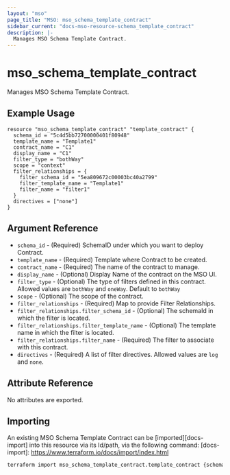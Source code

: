 ```yaml
---
layout: "mso"
page_title: "MSO: mso_schema_template_contract"
sidebar_current: "docs-mso-resource-schema_template_contract"
description: |-
  Manages MSO Schema Template Contract.
---
```


# mso_schema_template_contract #

Manages MSO Schema Template Contract.

## Example Usage ##

```hcl
resource "mso_schema_template_contract" "template_contract" {
  schema_id = "5c4d5bb72700000401f80948"
  template_name = "Template1"
  contract_name = "C1"
  display_name = "C1"
  filter_type = "bothWay"
  scope = "context"
  filter_relationships = {
    filter_schema_id = "5ea809672c00003bc40a2799"
    filter_template_name = "Template1"
    filter_name = "filter1"
  }
  directives = ["none"]
}
```

## Argument Reference ##

* `schema_id` - (Required) SchemaID under which you want to deploy Contract.
* `template_name` - (Required) Template where Contract to be created.
* `contract_name` - (Required) The name of the contract to manage.
* `display_name` - (Optional) Display Name of the contract on the MSO UI.
* `filter_type` - (Optional) The type of filters defined in this contract. Allowed values are `bothWay` and `oneWay`. Default to `bothWay`
* `scope` - (Optional) The scope of the contract.
* `filter_relationships` - (Required) Map to provide Filter Relationships.
* `filter_relationships.filter_schema_id` - (Optional) The schemaId in which the filter is located.
* `filter_relationships.filter_template_name` - (Optional) The template name in which the filter is located.
* `filter_relationships.filter_name` - (Required) The filter to associate with this contract.
* `directives` - (Required) A list of filter directives. Allowed values are `log` and `none`.

## Attribute Reference ##

No attributes are exported.

## Importing ##

An existing MSO Schema Template Contract can be [imported][docs-import] into this resource via its Id/path, via the following command: [docs-import]: <https://www.terraform.io/docs/import/index.html>

```bash
terraform import mso_schema_template_contract.template_contract {schema_id}/template/{template_name}/contract/{contract_name}
```